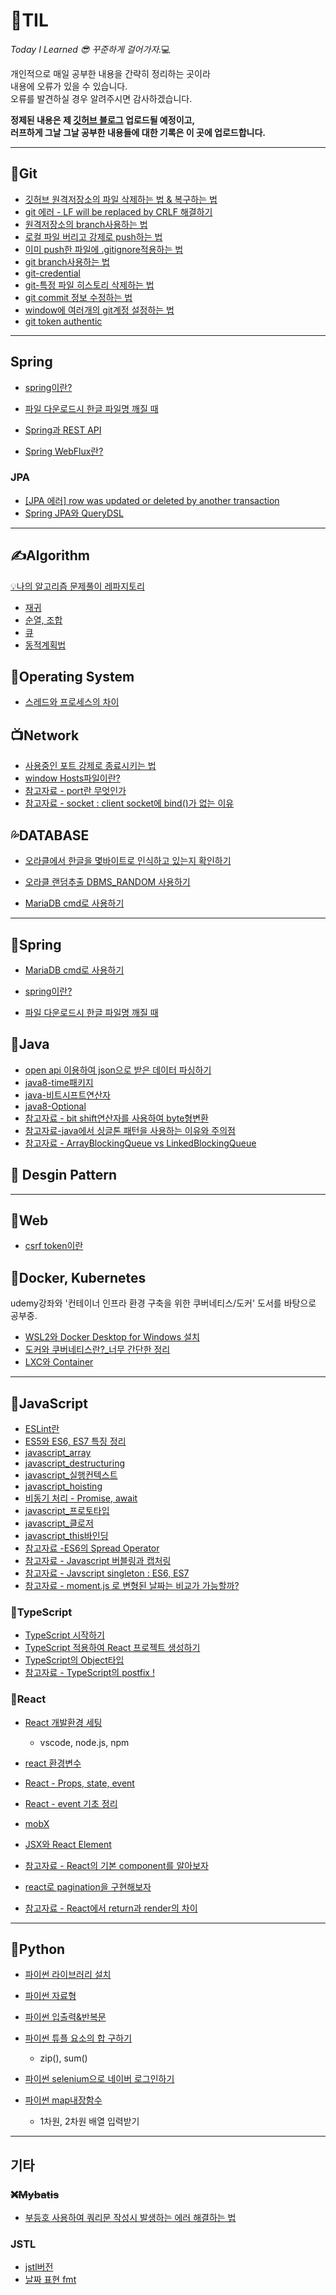 # &#128640;TIL
*Today I Learned 😎 꾸준하게 걸어가자.*&#128187;

개인적으로 매일 공부한 내용을 간략히 정리하는 곳이라  
내용에 오류가 있을 수 있습니다.   
오류를 발견하실 경우 알려주시면 감사하겠습니다.  

**정제된 내용은 제 [깃허브 블로그](https://sehui-byte.github.io/) 업로드될 예정이고,  
러프하게 그날 그날 공부한 내용들에 대한 기록은 이 곳에 업로드합니다.**

------------

## &#127807;Git  
- [깃허브 원격저장소의 파일 삭제하는 법 & 복구하는 법](https://github.com/sehui-byte/TIL/blob/main/Git/%EC%9B%90%EA%B2%A9%EC%A0%80%EC%9E%A5%EC%86%8C%20%ED%8C%8C%EC%9D%BC%20%EC%82%AD%EC%A0%9C%2C%EB%B3%B5%EA%B5%AC%ED%95%98%EB%8A%94%20%EB%B2%95.md)
- [git 에러 - LF will be replaced by CRLF 해결하기](https://github.com/sehui-byte/TIL/blob/main/Git/git%20%EC%97%90%EB%9F%AC%20-%20%20LF%20will%20be%20replaced%20by%20CRLF.md)
- [원격저장소의 branch사용하는 법](https://github.com/sehui-byte/TIL/blob/main/Git/%EA%B9%83%ED%97%88%EB%B8%8C%20%EC%9B%90%EA%B2%A9%EC%A0%80%EC%9E%A5%EC%86%8C%EC%9D%98%20branch%EB%A1%9C%20%EC%82%AC%EC%9A%A9%ED%95%98%EA%B8%B0.md)
- [로컬 파일 버리고 강제로 push하는 법](https://github.com/sehui-byte/TIL/blob/main/Git/%EB%A1%9C%EC%BB%AC%20%ED%8C%8C%EC%9D%BC%20%EB%B2%84%EB%A6%AC%EA%B3%A0%20%EA%B0%95%EC%A0%9C%20pull%20%ED%95%98%EA%B8%B0.md)
- [이미 push한 파일에 .gitignore적용하는 법](https://github.com/sehui-byte/TIL/blob/main/Git/%EC%9D%B4%EB%AF%B8%20push%ED%95%9C%20%ED%8C%8C%EC%9D%BC%EC%97%90%20gitignore%EC%A0%81%EC%9A%A9%ED%95%98%EA%B8%B0.md)
- [git branch사용하는 법](https://github.com/sehui-byte/TIL/blob/main/Git/%EB%B8%8C%EB%9E%9C%EC%B9%98%20%EC%82%AC%EC%9A%A9%ED%95%98%EA%B8%B0.md)
- [git-credential](https://github.com/sehui-byte/TIL/blob/main/Git/git-credential.md)
- [git-특정 파일 히스토리 삭제하는 법](https://github.com/sehui-byte/TIL/blob/main/Git/git%20-%20%ED%8A%B9%EC%A0%95%20%ED%8C%8C%EC%9D%BC%20%ED%9E%88%EC%8A%A4%ED%86%A0%EB%A6%AC%20%EC%82%AD%EC%A0%9C.md)
- [git commit 정보 수정하는 법](https://github.com/sehui-byte/TIL/blob/main/Git/git%20commit%20%EC%A0%95%EB%B3%B4%20%EC%88%98%EC%A0%95%ED%95%98%EA%B8%B0.md)
- [window에 여러개의 git계정 설정하는 법](https://github.com/sehui-byte/TIL/blob/main/Git/%EC%9C%88%EB%8F%84%EC%9A%B0%EC%97%90%EC%84%9C%20%EC%97%AC%EB%9F%AC%EA%B0%9C%EC%9D%98%20git%20%EA%B3%84%EC%A0%95%20%EC%82%AC%EC%9A%A9%ED%95%98%EA%B8%B0.md)
- [git token authentic](https://github.com/sehui-byte/TIL/blob/main/Git/git_token_authentic.md)

---



## Spring
- [spring이란?](https://github.com/sehui-byte/TIL/blob/main/Spring/spring%EC%9D%B4%EB%9E%80.md)
- [파일 다운로드시 한글 파일명 깨질 때](https://github.com/sehui-byte/TIL/blob/main/Java/java_%ED%8C%8C%EC%9D%BC%EB%8B%A4%EC%9A%B4%EB%A1%9C%EB%93%9C%EC%8B%9C%20%ED%95%9C%EA%B8%80%EC%A0%9C%EB%AA%A9%20%EC%9D%B8%EC%BD%94%EB%94%A9%20%EA%B9%A8%EC%A7%88%EB%95%8C.md)
- [Spring과 REST API](https://github.com/sehui-byte/TIL/blob/87bf7d3a965b6053a8012b13232632792b8319f5/Spring/REST%20API%20%26%20Spring.md)

- [Spring WebFlux란?](https://github.com/sehui-byte/TIL/blob/87bf7d3a965b6053a8012b13232632792b8319f5/Spring/Spring%20WebFlux.md)

  

### JPA

- [[JPA 에러] row was updated or deleted by another transaction ](https://github.com/sehui-byte/TIL/blob/87bf7d3a965b6053a8012b13232632792b8319f5/Spring/JPA_row%20was%20updated%20or%20deleted%20by%20another%20transaction.md)
- [Spring JPA와 QueryDSL](https://github.com/sehui-byte/TIL/blob/87bf7d3a965b6053a8012b13232632792b8319f5/Spring/spring%2Bjpa%2Bquerysdl%2B%EA%B8%B0%EC%B4%88.md)



----------

## &#9997;Algorithm

[&#128161;나의 알고리즘 문제풀이 레파지토리](https://github.com/sehui-byte/Algorithm_solution)

- [재귀](https://github.com/sehui-byte/TIL/blob/main/Algorithm/%EC%9E%AC%EA%B7%80(Recursion).md)
- [순열, 조합](https://github.com/sehui-byte/TIL/blob/main/Algorithm/%EC%88%9C%EC%97%B4%2C%EC%A1%B0%ED%95%A9%20%EC%95%8C%EA%B3%A0%EB%A6%AC%EC%A6%98.md)
- [큐]()
- [동적계획법](https://github.com/sehui-byte/TIL/blob/main/Algorithm/%EB%8F%99%EC%A0%81%EA%B3%84%ED%9A%8D%EB%B2%95.md)



## &#127815;Operating System

- [스레드와 프로세스의 차이]()



## &#128250;Network

- [사용중인 포트 강제로 종료시키는 법](https://github.com/sehui-byte/TIL/commit/6f6f84dd20f412610c00b311e27f972496ad9562)
- [window Hosts파일이란?](https://github.com/sehui-byte/TIL/blob/main/Network/window%20Hosts%ED%8C%8C%EC%9D%BC.md)
- [참고자료 - port란 무엇인가](https://jwprogramming.tistory.com/26)
- [참고자료 - socket : client socket에 bind()가 없는 이유](https://blog.naver.com/rev7707/10005157701)



## &#128166;DATABASE

- [오라클에서 한글을 몇바이트로 인식하고 있는지 확인하기](https://github.com/sehui-byte/TIL/blob/main/DB/ORACLE/%ED%95%9C%EA%B8%80%EC%9D%B4%20%EB%AA%87%EB%B0%94%EC%9D%B4%ED%8A%B8%EB%A1%9C%20%EC%9D%B8%EC%8B%9D%EB%90%98%EA%B3%A0%20%EC%9E%88%EB%8A%94%EA%B0%80.md)

- [오라클 랜덤추출 DBMS_RANDOM 사용하기](https://github.com/sehui-byte/TIL/blob/main/DB/ORACLE/%EC%98%A4%EB%9D%BC%ED%81%B4%20%EB%9E%9C%EB%8D%A4%20%EC%B6%94%EC%B6%9C%20DBMS_RANDOM.md)

- [MariaDB cmd로 사용하기](https://github.com/sehui-byte/TIL/blob/87bf7d3a965b6053a8012b13232632792b8319f5/DB/MariaDB%20cmd%EC%82%AC%EC%9A%A9.md)

  

---



## &#127800;Spring

- [MariaDB cmd로 사용하기](https://github.com/sehui-byte/TIL/blob/87bf7d3a965b6053a8012b13232632792b8319f5/DB/MariaDB%20cmd%EC%82%AC%EC%9A%A9.md)

- [spring이란?](https://github.com/sehui-byte/TIL/blob/main/Spring/spring%EC%9D%B4%EB%9E%80.md)
- [파일 다운로드시 한글 파일명 깨질 때](https://github.com/sehui-byte/TIL/blob/main/Java/java_%ED%8C%8C%EC%9D%BC%EB%8B%A4%EC%9A%B4%EB%A1%9C%EB%93%9C%EC%8B%9C%20%ED%95%9C%EA%B8%80%EC%A0%9C%EB%AA%A9%20%EC%9D%B8%EC%BD%94%EB%94%A9%20%EA%B9%A8%EC%A7%88%EB%95%8C.md)



## &#128150;Java

- [open api 이용하여 json으로 받은 데이터 파싱하기](https://github.com/sehui-byte/TIL/blob/main/Java/json%ED%8C%8C%EC%8B%B1.md)  
- [java8-time패키지](https://github.com/sehui-byte/TIL/blob/main/Java/java8-time%ED%8C%A8%ED%82%A4%EC%A7%80.md)
- [java-비트시프트연산자](https://github.com/sehui-byte/TIL/blob/main/Java/java-bit%20shift%EC%97%B0%EC%82%B0%20%EB%B0%8F%20%ED%99%9C%EC%9A%A9.md)
- [java8-Optional](https://github.com/sehui-byte/TIL/blob/main/Java/java8%20Optional.md)
- [참고자료 - bit shift연산자를 사용하여 byte형변환](http://egloos.zum.com/littletrue/v/4096524)
- [참고자료-java에서 싱글톤 패턴을 사용하는 이유와 주의점](https://elfinlas.github.io/2019/09/23/java-singleton/)
- [참고자료 - ArrayBlockingQueue vs LinkedBlockingQueue](https://stackoverflow.com/questions/35967792/when-to-prefer-linkedblockingqueue-over-arrayblockingqueue)



## &#127872; Desgin Pattern

----



## &#127919;Web

- [csrf token이란](https://github.com/sehui-byte/TIL/blob/main/web/csrf%20token%EC%9D%B4%EB%9E%80.md)



## &#128051;Docker, Kubernetes

udemy강좌와 '컨테이너 인프라 환경 구축을 위한 쿠버네티스/도커' 도서를 바탕으로 공부중.

- [WSL2와 Docker Desktop for Windows 설치](https://github.com/sehui-byte/TIL/blob/main/Docker/WSL2%2BDocker%20Desktop%20%EC%84%A4%EC%B9%98.md)
- [도커와 쿠버네티스란?_너무 간단한 정리](https://github.com/sehui-byte/TIL/blob/main/Docker/0_Docker%EC%99%80%20%EC%BF%A0%EB%B2%84%EB%84%A4%ED%8B%B0%EC%8A%A4%EB%9E%80.md)
- [LXC와 Container](https://github.com/sehui-byte/TIL/blob/main/Docker/docker_image%EC%99%80%20container.md)

---



## &#128153;JavaScript

- [ESLint란](https://github.com/sehui-byte/TIL/blob/main/Javascript/eslint%EB%9E%80.md)
- [ES5와 ES6, ES7 특징 정리](https://github.com/sehui-byte/TIL/blob/main/Javascript/ES5%2C%20ES6.md)
- [javascript_array](https://github.com/sehui-byte/TIL/blob/main/Javascript/JavaScript_Array.md)
- [javascript_destructuring](https://github.com/sehui-byte/TIL/blob/main/Javascript/%5BJavaScript%5D%20Destructuring.md)
- [javascript_실행컨텍스트](https://github.com/sehui-byte/TIL/blob/main/Javascript/execution%20context%EA%B0%9C%EB%85%90.md)
- [javascript_hoisting](https://github.com/sehui-byte/TIL/blob/main/Javascript/hoisting.md)
- [비동기 처리 - Promise, await](https://github.com/sehui-byte/TIL/blob/main/Javascript/javascript_promise%2C%20await.md)
- [javascript_프로토타입](https://github.com/sehui-byte/TIL/blob/main/Javascript/prototype.md)
- [javascript_클로저](https://github.com/sehui-byte/TIL/blob/main/Javascript/%EC%9E%90%EB%B0%94%EC%8A%A4%ED%81%AC%EB%A6%BD%ED%8A%B8%2Bclosure.md)
- [javascript_this바인딩](https://github.com/sehui-byte/TIL/blob/main/Javascript/%EC%9E%90%EB%B0%94%EC%8A%A4%ED%81%AC%EB%A6%BD%ED%8A%B8_this%EB%B0%94%EC%9D%B8%EB%94%A9.md)
- [참고자료 -ES6의 Spread Operator](https://paperblock.tistory.com/62)
- [참고자료 - Javascript 버블링과 캡처링](https://ko.javascript.info/bubbling-and-capturing)
- [참고자료 - Javscript singleton : ES6, ES7](https://heecheolman.tistory.com/40)
- [참고자료 - moment.js 로 변형된 날짜는 비교가 가능할까?](https://velog.io/@jjanmo/%EC%9E%90%EB%B0%94%EC%8A%A4%ED%81%AC%EB%A6%BD%ED%8A%B8-Date-%EB%B9%84%EA%B5%90%ED%95%98%EA%B8%B0)

### &#128156;TypeScript

- [TypeScript 시작하기](https://github.com/sehui-byte/TIL/blob/main/react/typescript%EC%8B%9C%EC%9E%91%ED%95%98%EA%B8%B0.md)
- [TypeScript 적용하여 React 프로젝트 생성하기](https://github.com/sehui-byte/TIL/blob/main/react/TypeScript-react%20%ED%94%84%EB%A1%9C%EC%A0%9D%ED%8A%B8%20%EC%83%9D%EC%84%B1.md)
- [TypeScript의 Object타입](https://github.com/sehui-byte/TIL/blob/main/Javascript/TypeScript_object%20type.md)
- [참고자료 - TypeScript의 postfix !](https://wooooooak.github.io/typescript/2018/12/11/nonNullAssertionCheck/)

### &#128154;React
- [React 개발환경 세팅](https://github.com/sehui-byte/TIL/blob/main/react/react%20%EA%B0%9C%EB%B0%9C%ED%99%98%EA%B2%BD%20%EC%84%B8%ED%8C%85.md)
  - vscode, node.js, npm

- [react 환경변수](https://github.com/sehui-byte/TIL/blob/main/react/react%ED%99%98%EA%B2%BD%EB%B3%80%EC%88%98.md)

- [React - Props, state, event](https://github.com/sehui-byte/TIL/blob/main/react/react%EA%B8%B0%EC%B4%88_props%2Cstate%2Cevent.md)
- [React - event 기초 정리](https://github.com/sehui-byte/TIL/blob/main/react/react%20event.md)
- [mobX](https://github.com/sehui-byte/TIL/blob/main/react/mobX.md)
- [JSX와 React Element](https://github.com/sehui-byte/TIL/blob/main/react/JSX%EC%99%80%20React%20element.md)
- [참고자료 - React의 기본 component를 알아보자](https://medium.com/little-big-programming/react%EC%9D%98-%EA%B8%B0%EB%B3%B8-%EC%BB%B4%ED%8F%AC%EB%84%8C%ED%8A%B8%EB%A5%BC-%EC%95%8C%EC%95%84%EB%B3%B4%EC%9E%90-92c923011818)
- [react로 pagination을 구현해보자](https://github.com/sehui-byte/TIL/blob/main/react/react_pagination.md)
- [참고자료 - React에서 return과 render의 차이](https://stackoverflow.com/questions/49078679/what-is-the-difference-between-render-and-return-in-reactjs)



---


## &#128155;Python 

- [파이썬 라이브러리 설치](https://github.com/sehui-byte/TIL/blob/main/python/%EB%9D%BC%EC%9D%B4%EB%B8%8C%EB%9F%AC%EB%A6%AC%20%EC%84%A4%EC%B9%98.md)

- [파이썬 자료형](https://github.com/sehui-byte/TIL/blob/main/python/%ED%8C%8C%EC%9D%B4%EC%8D%AC%20%EC%9E%90%EB%A3%8C%ED%98%95.md)

- [파이썬 입출력&반복문](https://github.com/sehui-byte/TIL/blob/main/python/%ED%8C%8C%EC%9D%B4%EC%8D%AC%20%EC%9E%85%EC%B6%9C%EB%A0%A5%20%26%20%EB%B0%98%EB%B3%B5%EB%AC%B8.md)

- [파이썬 튜플 요소의 합 구하기](https://github.com/sehui-byte/TIL/blob/main/python/%ED%8A%9C%ED%94%8C%20%EC%9A%94%EC%86%8C%EB%81%BC%EB%A6%AC%20%EB%8D%A7%EC%85%88%ED%95%98%EB%8A%94%20%EB%B2%95.md)

  - zip(), sum()

- [파이썬 selenium으로 네이버 로그인하기](https://github.com/sehui-byte/TIL/blob/main/python/Selenium%EC%9C%BC%EB%A1%9C%20%EB%84%A4%EC%9D%B4%EB%B2%84%20%EB%A1%9C%EA%B7%B8%EC%9D%B8%ED%95%98%EA%B8%B0.md)

- [파이썬 map내장함수](https://github.com/sehui-byte/TIL/blob/main/python/map%EB%82%B4%EC%9E%A5%ED%95%A8%EC%88%98.md)

  - 1차원, 2차원 배열 입력받기

    

---

## 기타

### ~~&#10060;Mybatis~~

- [부등호 사용하여 쿼리문 작성시 발생하는 에러 해결하는 법](https://github.com/sehui-byte/TIL/tree/main/Spring)

### JSTL

- [jstl버전](https://github.com/sehui-byte/TIL/blob/main/jstl/jstl%EB%B2%84%EC%A0%84.md)
- [날짜 표현 fmt](https://github.com/sehui-byte/TIL/blob/main/jstl/jstl%EB%82%A0%EC%A7%9C%ED%91%9C%ED%98%84.md)